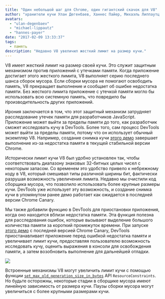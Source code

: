 ```yaml
---
title: "Один небольшой шаг для Chrome, один гигантский скачок для V8"
author: "хранители кучи Улан Дегенбаев, Ханнес Пайер, Михаэль Липпаутц и воин DevTools Алексей Козятинский"
avatars: 
  - "ulan-degenbaev"
  - "michael-lippautz"
  - "hannes-payer"
date: "2017-02-09 13:33:37"
tags: 
  - память
description: "Недавно V8 увеличил жесткий лимит на размер кучи."
---
```

V8 имеет жесткий лимит на размер своей кучи. Это служит защитным механизмом против приложений с утечками памяти. Когда приложение достигает этого жесткого лимита, V8 выполняет серию последнего шанса сборок мусора. Если сборки мусора не помогают освободить память, V8 прекращает выполнение и сообщает об ошибке недостатка памяти. Без жесткого лимита приложение с утечкой памяти могло бы использовать всю системную память, что повредило бы производительность других приложений.

<!--truncate-->
Ирония заключается в том, что этот защитный механизм затрудняет расследование утечек памяти для разработчиков JavaScript. Приложение может выйти за пределы памяти до того, как разработчик сможет исследовать кучу в DevTools. Более того, сам процесс DevTools может выйти за пределы памяти, потому что он использует обычный экземпляр V8. Например, создание снимка кучи [этого демо](https://ulan.github.io/misc/heap-snapshot-demo.html) завершает выполнение из-за недостатка памяти в текущей стабильной версии Chrome.

Исторически лимит кучи V8 был удобно установлен так, чтобы соответствовать диапазону знаковых 32-битных целых чисел с некоторым запасом. Со временем это удобство привело к небрежному коду в V8, который смешивал типы различной ширины бит, фактически разрушая возможность увеличения лимита. Недавно мы очистили код сборщика мусора, что позволило использовать более крупные размеры кучи. DevTools уже использует эту возможность, и создание снимка кучи в упомянутом ранее демо работает как ожидается в последней версии Chrome Canary.

Мы также добавили функцию в DevTools для приостановки приложения, когда оно находится вблизи недостатка памяти. Эта функция полезна для расследования ошибок, которые вызывают выделение большого количества памяти за короткий промежуток времени. При запуске [этого демо](https://ulan.github.io/misc/oom.html) с последней версией Chrome Canary, DevTools приостанавливает приложение перед ошибкой недостатка памяти и увеличивает лимит кучи, предоставляя пользователю возможность исследовать кучу, оценить выражения в консоли для освобождения памяти, а затем возобновить выполнение для дальнейшей отладки.

![](/_img/heap-size-limit/debugger.png)

Встроенные механизмы V8 могут увеличить лимит кучи с помощью функции [`set_max_old_generation_size_in_bytes`](https://codesearch.chromium.org/chromium/src/v8/include/v8-isolate.h?q=set_max_old_generation_size_in_bytes) API `ResourceConstraints`. Но будьте осторожны, некоторые стадии в сборщике мусора имеют линейную зависимость от размера кучи. Паузы сборки мусора могут увеличиться с более крупными размерами кучи.
